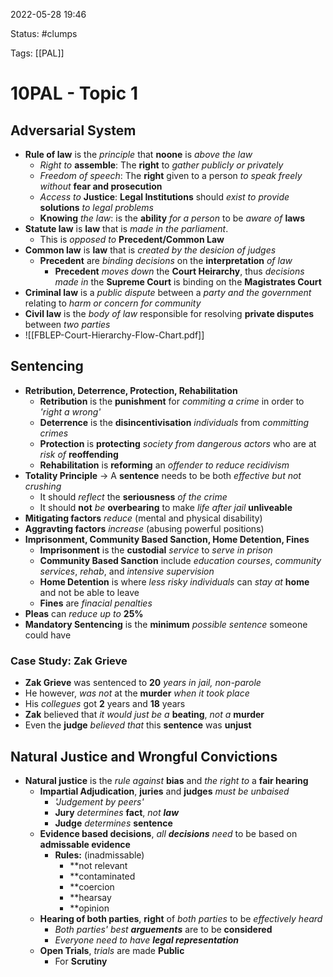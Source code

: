 2022-05-28 19:46

Status: #clumps 

Tags: [[PAL]]

# 10PAL - Topic 1
## Adversarial System
- **Rule of law** is the *principle* that **noone** is *above the law*
	- *Right to* **assemble**: The **right** to *gather publicly or privately*
	- *Freedom of speech*: The **right** given to a person *to speak freely without* **fear and prosecution**
	- *Access to* **Justice**: **Legal Institutions** should *exist to provide* **solutions** *to legal problems*
	- **Knowing** *the law*: is the **ability** *for a person* to be *aware of* **laws**
- **Statute law** is **law** that is *made in the parliament*.
	- This is *opposed to* **Precedent/Common Law** 
- **Common law** is **law** that is *created by the desicion of judges*
	- **Precedent** are *binding decisions* on the **interpretation** *of law*
		- **Precedent** *moves down* the **Court Heirarchy**, thus *decisions made in* the **Supreme Court** is binding on the **Magistrates Court**
- **Criminal law** is a *public dispute* between a *party and the government* relating to *harm or concern for community*
- **Civil law** is the *body of law* responsible for resolving **private disputes** between *two parties*
- ![[FBLEP-Court-Hierarchy-Flow-Chart.pdf]]
## Sentencing
- **Retribution, Deterrence, Protection, Rehabilitation**
	- **Retribution** is the **punishment** for *commiting a crime* in order to *'right a wrong'*
	- **Deterrence** is the **disincentivisation** *individuals* from *committing crimes*
	- **Protection** is **protecting** *society from dangerous actors* who are at *risk of* **reoffending**
	- **Rehabilitation** is **reforming** an *offender to reduce recidivism*
- **Totality Principle** -> A **sentence** needs to be both *effective but not crushing*
	- It should *reflect* the **seriousness** *of the crime*
	- It should **not** *be* **overbearing** to make *life after jail* **unliveable**
- **Mitigating factors** *reduce* (mental and physical disability)
- **Aggravting factors** *increase* (abusing powerful positions)
- **Imprisonment, Community Based Sanction, Home Detention, Fines**
	- **Imprisonment** is the **custodial** *service* to *serve in prison*
	- **Community Based Sanction** include *education courses*, *community services*, *rehab*, and *intensive supervision*
	- **Home Detention** is where *less risky individuals* can *stay at* **home** and not be able to leave
	- **Fines** are *finacial penalties*
- **Pleas** can *reduce up to* **25%**
- **Mandatory Sentencing** is the **minimum** *possible sentence* someone could have
### Case Study: Zak Grieve
- **Zak Grieve** was sentenced to **20** *years in jail, non-parole*
- He however, *was not* at the **murder** *when it took place*
- His *collegues* got **2** years and **18** years
- **Zak** believed that *it would just be a* **beating**, *not a* **murder**
- Even the **judge** *believed that* this **sentence** was **unjust**
## Natural Justice and Wrongful Convictions
- **Natural justice** is the *rule against* **bias** and *the right to* a **fair hearing**
	- **Impartial Adjudication**, **juries** and **judges** *must be unbaised*
		- *'Judgement by peers'*
		- **Jury** *determines* **fact**, _not **law**_
		- **Judge** *determines* **sentence**
	- **Evidence based decisions**, _all **decisions** need_ to be based on **admissable evidence**
		- **Rules:** (inadmissable)
			- **not relevant
			- **contaminated
			- **coercion
			- **hearsay
			- **opinion
	- **Hearing of both parties**, **right** of _both parties_ to be _effectively heard_
		- _Both parties' best **arguements**_ are to be **considered**
		- _Everyone need to have **legal representation**_
	- **Open Trials**, _trials_ are made **Public**
		- For **Scrutiny**